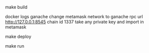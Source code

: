 make build

docker logs ganache
change metamask network to ganache
rpc url http://127.0.0.1:8545
chain id 1337
take any private key and import in metamask


make deploy

make run